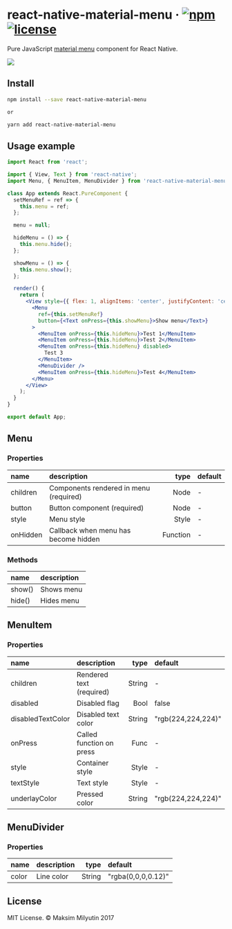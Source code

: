 # react-native-material-menu &middot; [![npm](https://img.shields.io/npm/v/react-native-material-menu.svg)](https://www.npmjs.com/package/react-native-material-menu) [![license](https://img.shields.io/npm/l/react-native-material-menu.svg)](https://github.com/mxck/react-native-material-menu/blob/master/LICENSE)

Pure JavaScript [material
menu](https://material.io/guidelines/components/menus.html) component for React
Native.

<img src="https://media.giphy.com/media/3ov9jUvQH4U82JGNRC/giphy.gif" />

## Install

```bash
npm install --save react-native-material-menu

or

yarn add react-native-material-menu
```

## Usage example

```jsx
import React from 'react';

import { View, Text } from 'react-native';
import Menu, { MenuItem, MenuDivider } from 'react-native-material-menu';

class App extends React.PureComponent {
  setMenuRef = ref => {
    this.menu = ref;
  };

  menu = null;

  hideMenu = () => {
    this.menu.hide();
  };

  showMenu = () => {
    this.menu.show();
  };

  render() {
    return (
      <View style={{ flex: 1, alignItems: 'center', justifyContent: 'center' }}>
        <Menu
          ref={this.setMenuRef}
          button={<Text onPress={this.showMenu}>Show menu</Text>}
        >
          <MenuItem onPress={this.hideMenu}>Test 1</MenuItem>
          <MenuItem onPress={this.hideMenu}>Test 2</MenuItem>
          <MenuItem onPress={this.hideMenu} disabled>
            Test 3
          </MenuItem>
          <MenuDivider />
          <MenuItem onPress={this.hideMenu}>Test 4</MenuItem>
        </Menu>
      </View>
    );
  }
}

export default App;
```

## Menu

### Properties

| name     | description                            |     type | default |
| :------- | :------------------------------------- | -------: | :------ |
| children | Components rendered in menu (required) |     Node | -       |
| button   | Button component (required)            |     Node | -       |
| style    | Menu style                             |    Style | -       |
| onHidden | Callback when menu has become hidden   | Function | -       |

### Methods

| name   | description |
| :----- | :---------- |
| show() | Shows menu  |
| hide() | Hides menu  |

## MenuItem

### Properties

| name              | description              |   type | default            |
| :---------------- | :----------------------- | -----: | :----------------- |
| children          | Rendered text (required) | String | -                  |
| disabled          | Disabled flag            |   Bool | false              |
| disabledTextColor | Disabled text color      | String | "rgb(224,224,224)" |
| onPress           | Called function on press |   Func | -                  |
| style             | Container style          |  Style | -                  |
| textStyle         | Text style               |  Style | -                  |
| underlayColor     | Pressed color            | String | "rgb(224,224,224)" |

## MenuDivider

### Properties

| name  | description |   type | default            |
| :---- | :---------- | -----: | :----------------- |
| color | Line color  | String | "rgba(0,0,0,0.12)" |

## License

MIT License. © Maksim Milyutin 2017
